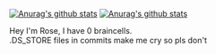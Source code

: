 
[![Anurag's github stats](https://github-readme-stats.vercel.app/api?username=dudeamax99&theme=radical&show_icons=true&hide_border=true)](https://github.com/anuraghazra/github-readme-stats)
[![Anurag's github stats](https://github-readme-stats.vercel.app/api/top-langs?username=dudeamax99&theme=radical&show_icons=true&hide_border=true)](https://github.com/anuraghazra/github-readme-stats)

Hey I'm Rose, I have 0 braincells.  
.DS_STORE files in commits make me cry so pls don't
